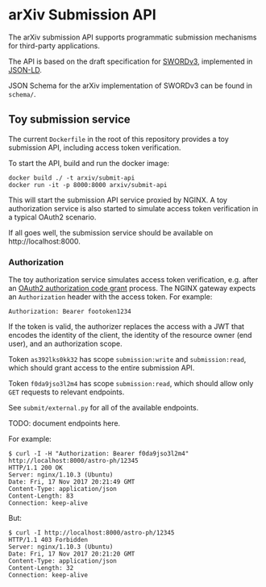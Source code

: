# arXiv Submission API

The arXiv submission API supports programmatic submission mechanisms for
third-party applications.

The API is based on the draft specification for
[SWORDv3](http://swordapp.org/swordv3/), implemented in
[JSON-LD](https://json-ld.org).

JSON Schema for the arXiv implementation of SWORDv3 can be found in
``schema/``.

## Toy submission service

The current ``Dockerfile`` in the root of this repository provides a toy
submission API, including access token verification.

To start the API, build and run the docker image:

```
docker build ./ -t arxiv/submit-api
docker run -it -p 8000:8000 arxiv/submit-api
```

This will start the submission API service proxied by NGINX. A toy
authorization service is also started to simulate access token verification
in a typical OAuth2 scenario.

If all goes well, the submission service should be available on
http://localhost:8000.

### Authorization

The toy authorization service simulates access token verification, e.g. after
an [OAuth2 authorization code grant](https://tools.ietf.org/html/rfc6749#section-4.1)
process. The NGINX gateway expects an ``Authorization`` header with the
access token. For example:

``Authorization: Bearer footoken1234``

If the token is valid, the authorizer replaces the access with a JWT that
encodes the identity of the client, the identity of the resource owner (end
user), and an authorization scope.

Token ``as392lks0kk32`` has scope ``submission:write`` and ``submission:read``,
which should grant access to the entire submission API.

Token ``f0da9jso3l2m4`` has scope ``submission:read``, which should allow only
``GET`` requests to relevant endpoints.

See ``submit/external.py`` for all of the available endpoints.

TODO: document endpoints here.

For example:

```
$ curl -I -H "Authorization: Bearer f0da9jso3l2m4" http://localhost:8000/astro-ph/12345
HTTP/1.1 200 OK
Server: nginx/1.10.3 (Ubuntu)
Date: Fri, 17 Nov 2017 20:21:49 GMT
Content-Type: application/json
Content-Length: 83
Connection: keep-alive
```

But:

```
$ curl -I http://localhost:8000/astro-ph/12345
HTTP/1.1 403 Forbidden
Server: nginx/1.10.3 (Ubuntu)
Date: Fri, 17 Nov 2017 20:21:20 GMT
Content-Type: application/json
Content-Length: 32
Connection: keep-alive
```
